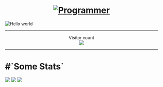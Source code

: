 <h1 align=center> <b>
 <a href="https://git.io/typing-svg">
    <img src="https://readme-typing-svg.herokuapp.com?font=Montserrat&weight=550&size=30&duration=4000&pause=500&color=09DFB4&width=485&lines=Hello%2C+I'm+Arafat+Rahman;Programmer;Tech+enthusiast" alt="Programmer"/>
</a>
</b> </h1>

<img src="https://raw.githubusercontent.com/sagar-viradiya/sagar-viradiya/master/resources/banner.png" alt="Hello world">
<hr>
<p align="center"> 
  Visitor count<br>
  <img src="https://profile-counter.glitch.me/arafatr871/count.svg" />
</p>

<hr>
<h1>#`Some Stats`</h1>


<img src="https://github-readme-stats.vercel.app/api?username=arafatr871&show_icons=true&show=reviews,prs_merged,prs_merged_percentage&theme=neon" />


<picture>
  <source
    srcset="https://github-readme-streak-stats.herokuapp.com/?user=arafatr871&theme=monokai&hide_border=false&include_all_commits=true&border_radius=23"
    media="(prefers-color-scheme: blue)"
  />
  <source
    srcset="https://github-readme-streak-stats.herokuapp.com/?user=arafatr871&theme=gruvbox_light&hide_border=false&include_all_commits=true&border_radius=23"
    media="(prefers-color-scheme: light), (prefers-color-scheme: no-preference)"
  />
  <img src="https://github-readme-streak-stats.herokuapp.com/?user=arafatr871&theme=vue-dark&hide_border=false&include_all_commits=true&border_radius=23" />
</picture>

<picture>
  <source
    srcset="https://github-readme-stats.vercel.app/api/top-langs/?username=arafatr871&theme=monokai&show_icons=true&hide_border=false&layout=donut&border_radius=23&langs_count=50"
    media="(prefers-color-scheme: dark)"
  />
  <source
    srcset="https://github-readme-stats.vercel.app/api/top-langs/?username=arafatr871&theme=gruvbox_light&show_icons=true&hide_border=false&layout=donut&border_radius=23&langs_count=50"
    media="(prefers-color-scheme: light), (prefers-color-scheme: no-preference)"
  />
  <img src="https://github-readme-stats.vercel.app/api/top-langs/?username=arafatr871&theme=gruvbox_light&show_icons=true&hide_border=false&layout=donut&border_radius=23&langs_count=50" />
</picture>

<picture>
  <source
    srcset="https://github-readme-stats.vercel.app/api/top-langs/?username=arafatr871&theme=monokai&show_icons=true&hide_border=false&layout=donut&border_radius=23&langs_count=50"
    media="(prefers-color-scheme: dark)"
  />
  <source
    srcset="https://github-readme-stats.vercel.app/api/top-langs/?username=arafatr871&theme=gruvbox_light&show_icons=true&hide_border=false&layout=donut&border_radius=23&langs_count=50"
    media="(prefers-color-scheme: light), (prefers-color-scheme: no-preference)"
  />
 

